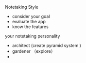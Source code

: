 Notetaking Style

- consider your goal
- evaluate the app
- know the features

your notetaking  personality
- architect  (create pyramid system )
- gardener （explore）
- 
